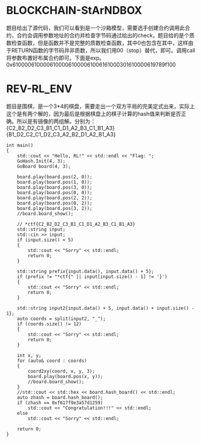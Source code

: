 # BLOCKCHAIN-StArNDBOX
题目给出了源代码，我们可以看到是一个沙箱模型，需要选手创建合约调用此合约，合约会调用参数地址的合约并检查字节码通过给出的check，题目给的是个质数检查函数，但是函数并不是完整的质数检查函数，其中0也包含在其中，这样由于RETURN函数的字节码并非质数，所以我们用00（stop）替代，即可。调用call 将参数布置好布属合约即可。下面是exp。
0x61000061000061000061000061006161000301610000619789f100

# REV-RL_ENV
题目是围棋，是一个3*4的棋盘，需要走出一个双方平局的完美定式出来，实际上这个是有两个解的，因为最后是根据棋盘上的棋子计算的hash值来判断是否正确。所以是有镜像的两组解。分别为：
	{C2\_B2\_D2\_C3\_B1\_C1\_D1\_A2\_B3\_C1\_B1\_A3}
	{B1\_D2\_C2\_C1\_D2\_C3\_A2\_B2\_D1\_A2\_B1\_A3}

```
int main()
{
    std::cout << "Hello, RL!" << std::endl << "Flag: ";
    GoHash.Init(4, 3);
    GoBoard board(4, 3);

    board.play(board.pos(2, 0));
    board.play(board.pos(1, 0));
    board.play(board.pos(3, 0));
    board.play(board.pos(0, 0));
    board.play(board.pos(2, 2));
    board.play(board.pos(0, 2));
    board.play(board.pos(3, 2));
    //board.board_show();

    // *ctf{C2_B2_D2_C3_B1_C1_D1_A2_B3_C1_B1_A3}
    std::string input;
    std::cin >> input;
    if (input.size() < 5)
    {
        std::cout << "Sorry" << std::endl;
        return 0;
    }

    std::string prefix{input.data(), input.data() + 5};
    if (prefix != "*ctf{" || input[input.size() - 1] != '}')
    {
        std::cout << "Sorry" << std::endl;
        return 0;
    }

    std::string input2{input.data() + 5, input.data() + input.size() - 1};
    auto coords = split(input2, "_");
    if (coords.size() != 12)
    {
        std::cout << "Sorry" << std::endl;
        return 0;
    }

    int x, y;
    for (auto& coord : coords)
    {
        coord2xy(coord, x, y, 3);
        board.play(board.pos(x, y));
        //board.board_show();
    }
    //std::cout << std::hex << board.hash_board() << std::endl;
    auto zhash = board.hash_board();
    if (zhash == 0xf617f9e3a57d1259)
        std::cout << "Congratulation!!!" << std::endl;
    else
        std::cout << "Sorry" << std::endl;

    return 0;
}
```
